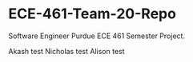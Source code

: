 # ECE-461-Team-20-Repo
Software Engineer Purdue ECE 461 Semester Project.

Akash test
Nicholas test
Alison test
